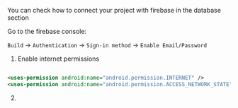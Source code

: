 
You can check how to connect your project with firebase in the database section

Go to the firebase console:

`Build` -> `Authentication` -> `Sign-in method` -> `Enable Email/Password`


1. Enable internet permissions

```xml

<uses-permission android:name="android.permission.INTERNET" />  
<uses-permission android:name="android.permission.ACCESS_NETWORK_STATE" />

```


2. 
